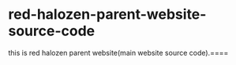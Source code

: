 # red-halozen-parent-website-source-code
this is red halozen parent website(main website source code).====
